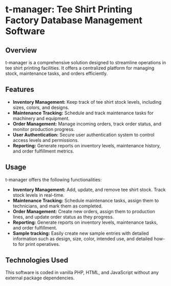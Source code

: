 # t-manager: Tee Shirt Printing Factory Database Management Software

## Overview

t-manager is a comprehensive solution designed to streamline operations in tee shirt printing facilities. It offers a centralized platform for managing stock, maintenance tasks, and orders efficiently.

## Features

- **Inventory Management:** Keep track of tee shirt stock levels, including sizes, colors, and designs.
- **Maintenance Tracking:** Schedule and track maintenance tasks for machinery and equipment.
- **Order Management:** Manage incoming orders, track order status, and monitor production progress.
- **User Authentication:** Secure user authentication system to control access levels and permissions.
- **Reporting:** Generate reports on inventory levels, maintenance history, and order fulfillment metrics.

## Usage

t-manager offers the following functionalities:

- **Inventory Management:** Add, update, and remove tee shirt stock. Track stock levels in real-time.
- **Maintenance Tracking:** Schedule maintenance tasks, assign them to technicians, and mark them as completed.
- **Order Management:** Create new orders, assign them to production lines, and update order status as they progress.
- **Reporting:** Generate reports on inventory levels, maintenance tasks, and order fulfillment.
- **Sample tracking:** Easily create new sample entries with detailed information such as design, size, color, intended use, and detailed how-to for print operatives.

## Technologies Used

This software is coded in vanilla PHP, HTML, and JavaScript without any external package dependencies.
